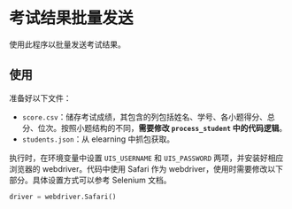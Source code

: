 # 考试结果批量发送

使用此程序以批量发送考试结果。

## 使用

准备好以下文件：
- `score.csv`：储存考试成绩，其包含的列包括姓名、学号、各小题得分、总分、位次。按照小题结构的不同，**需要修改 `process_student` 中的代码逻辑**。
- `students.json`：从 elearning 中抓包获取。

执行时，在环境变量中设置 `UIS_USERNAME` 和 `UIS_PASSWORD` 两项，并安装好相应浏览器的 webdriver。代码中使用 Safari 作为 webdriver，使用时需要修改以下部分。具体设置方式可以参考 Selenium 文档。

```python
driver = webdriver.Safari()
```